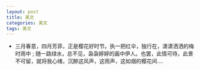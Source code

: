 ```yaml
---
layout: post
title: 美文
categories: 美文
tags: 美文
---
```


* 三月春意，四月芳菲，正是樱花好时节。执一把红伞，独行在，潇潇洒洒的梅时雨中 ; 随一路绿水，总不见，袅袅婷婷的画中伊人。也罢，此情可待，此景不可留，就将我心绪，沉醉这风声，这雨声，这如烟的樱花间....
